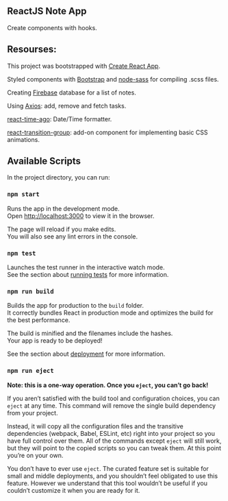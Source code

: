 ## ReactJS Note App

Create components with hooks.

## Resourses:

This project was bootstrapped with [Create React App](https://github.com/facebook/create-react-app).

Styled components with [Bootstrap](https://getbootstrap.com/) and [node-sass](https://github.com/sass/node-sass) for compiling .scss files.

Creating [Firebase](http://firebase.google.com/) database for a list of notes.

Using [Axios](https://github.com/axios/axios): add, remove and fetch tasks.

[react-time-ago](https://github.com/catamphetamine/react-time-ago): Date/Time formatter.

[react-transition-group](https://github.com/reactjs/react-transition-group): add-on component for implementing basic CSS animations.

## Available Scripts

In the project directory, you can run:

### `npm start`

Runs the app in the development mode.<br />
Open [http://localhost:3000](http://localhost:3000) to view it in the browser.

The page will reload if you make edits.<br />
You will also see any lint errors in the console.

### `npm test`

Launches the test runner in the interactive watch mode.<br />
See the section about [running tests](https://facebook.github.io/create-react-app/docs/running-tests) for more information.

### `npm run build`

Builds the app for production to the `build` folder.<br />
It correctly bundles React in production mode and optimizes the build for the best performance.

The build is minified and the filenames include the hashes.<br />
Your app is ready to be deployed!

See the section about [deployment](https://facebook.github.io/create-react-app/docs/deployment) for more information.

### `npm run eject`

**Note: this is a one-way operation. Once you `eject`, you can’t go back!**

If you aren’t satisfied with the build tool and configuration choices, you can `eject` at any time. This command will remove the single build dependency from your project.

Instead, it will copy all the configuration files and the transitive dependencies (webpack, Babel, ESLint, etc) right into your project so you have full control over them. All of the commands except `eject` will still work, but they will point to the copied scripts so you can tweak them. At this point you’re on your own.

You don’t have to ever use `eject`. The curated feature set is suitable for small and middle deployments, and you shouldn’t feel obligated to use this feature. However we understand that this tool wouldn’t be useful if you couldn’t customize it when you are ready for it.